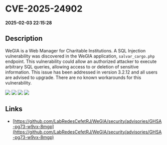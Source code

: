 # CVE-2025-24902

**2025-02-03 22:15:28**

## Description
WeGIA is a Web Manager for Charitable Institutions. A SQL Injection vulnerability was discovered in the WeGIA application, `salvar_cargo.php` endpoint. This vulnerability could allow an authorized attacker to execute arbitrary SQL queries, allowing access to  or deletion of sensitive information. This issue has been addressed in version 3.2.12 and all users are advised to upgrade. There are no known workarounds for this vulnerability.

![](https://img.shields.io/static/v1?label=Exploit&message=Yes&color=red)
![](https://img.shields.io/static/v1?label=Score&message=9.4&color=red)
![](https://img.shields.io/static/v1?label=Severity&message=CRITICAL&color=red)
![](https://img.shields.io/static/v1?label=CWE&message=SQL&color=green)

## Links
- [https://github.com/LabRedesCefetRJ/WeGIA/security/advisories/GHSA-pg73-w9vx-8mgp](https://github.com/LabRedesCefetRJ/WeGIA/security/advisories/GHSA-pg73-w9vx-8mgp)
